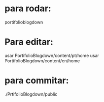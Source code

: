 # para rodar:
portifolioblogdown
# Para editar:
usar PortifolioBlogdown/content/pt/home
usar PortifolioBlogdown/content/en/home
# para commitar:
./PrtifolioBlogdown/public
